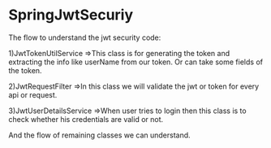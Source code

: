 # SpringJwtSecuriy

The flow to understand the jwt security code:

1)JwtTokenUtilService
=>This class is for generating the token and extracting the info like userName from our token.
Or can take some fields of the token.

2)JwtRequestFilter
=>In this class we will validate the jwt or token for every api or request.

3)JwtUserDetailsService
=>When user tries to login then this class is to check whether his credentials are valid or not.

And the flow of remaining classes we can understand.
